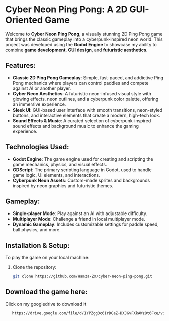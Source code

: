 # Cyber Neon Ping Pong: A 2D GUI-Oriented Game

Welcome to **Cyber Neon Ping Pong**, a visually stunning 2D Ping Pong game that brings the classic gameplay into a cyberpunk-inspired neon world. This project was developed using the **Godot Engine** to showcase my ability to combine **game development**, **GUI design**, and **futuristic aesthetics**.

## Features:
- **Classic 2D Ping Pong Gameplay**: Simple, fast-paced, and addictive Ping Pong mechanics where players can control paddles and compete against AI or another player.
- **Cyber Neon Aesthetics**: A futuristic neon-infused visual style with glowing effects, neon outlines, and a cyberpunk color palette, offering an immersive experience.
- **Sleek UI**: GUI-based user interface with smooth transitions, neon-styled buttons, and interactive elements that create a modern, high-tech look.
- **Sound Effects & Music**: A curated selection of cyberpunk-inspired sound effects and background music to enhance the gaming experience.

## Technologies Used:
- **Godot Engine**: The game engine used for creating and scripting the game mechanics, physics, and visual effects.
- **GDScript**: The primary scripting language in Godot, used to handle game logic, UI elements, and interactions.
- **Cyberpunk Neon Assets**: Custom-made sprites and backgrounds inspired by neon graphics and futuristic themes.

## Gameplay:
- **Single-player Mode**: Play against an AI with adjustable difficulty.
- **Multiplayer Mode**: Challenge a friend in local multiplayer mode.
- **Dynamic Gameplay**: Includes customizable settings for paddle speed, ball physics, and more.

## Installation & Setup:
To play the game on your local machine:
1. Clone the repository:
   ```bash
   git clone https://github.com/Hamza-ZX/cyber-neon-ping-pong.git

## Download the game here:
Click on my googledrive to download it
   ```bash
      https://drive.google.com/file/d/1YPZgg3c6IrDGaZ-DXJGvFXkAWz8t6Fxe/view?usp=drive_link
